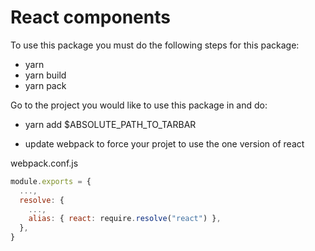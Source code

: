 # React components

To use this package you must do the following steps for this package:

- yarn
- yarn build
- yarn pack

Go to the project you would like to use this package in and do:

- yarn add \$ABSOLUTE_PATH_TO_TARBAR

- update webpack to force your projet to use the one version of react

webpack.conf.js

```js
module.exports = {
  ...,
  resolve: {
    ...,
    alias: { react: require.resolve("react") },
  },
}
```
